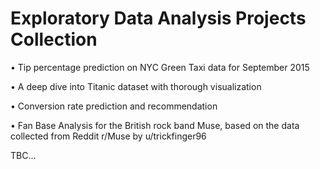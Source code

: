 # Exploratory Data Analysis Projects Collection
• Tip percentage prediction on NYC Green Taxi data for September 2015

• A deep dive into Titanic dataset with thorough visualization

• Conversion rate prediction and recommendation

• Fan Base Analysis for the British rock band Muse, based on the data collected from Reddit r/Muse by u/trickfinger96


TBC...
